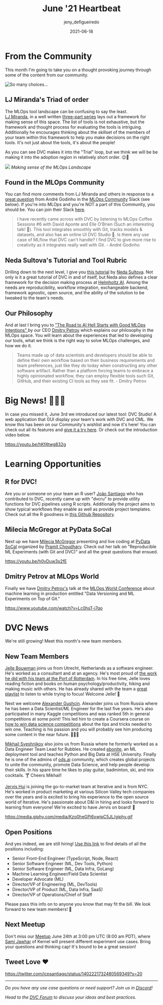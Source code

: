 ﻿---
title: June '21 Heartbeat
date: 2021-06-18
description: |
  Monthly updates are here! Making sense of the MLOps Landscape, Community 
  love, our MLOps philosophy, DVC Studio, R for DVC, new learning
  opportunities, team members and more!
descriptionLong: |
  This month you will find:
  🗺 Navigating the MLOps Landscape,
  🧐 Our MLOps philosophy
  📖 MLOps learning opportunities,
  💻 R with DVC, 
  🎥 Conference videos from our team members,
  🚀 Info on our growing team, and more!
picture: 2021-06-18/june21cover.png
author: jeny_defigueiredo
commentsUrl: https://discuss.dvc.org/t/june-21-heartbeat/793?
tags:
  - Heartbeat
  - DVC
  - CML
  - MLOps Community
  - R
  - PyData SoCal
---

# From the Community

This month I'm going to take you on a thought provoking journey through some of
the content from our community.

![So many choices...](https://media.giphy.com/media/Uni2jYCihB3fG/giphy.gif)

## LJ Miranda's Triad of order

The MLOps tool landscape can be confusing to say the least.  
[LJ Miranda](https://twitter.com/ljvmiranda921), in a well written
[three-part series](https://ljvmiranda921.github.io/notebook/2021/05/10/navigating-the-mlops-landscape/)
lays out a framework for making sense of this space. The list of tools is not
exhaustive, but the framework and thought process for evaluating the tools is
intriguing. Additionally he encourages thinking about the skillset of the
members of your team within this framework to help you make decisions on the
right tools. It's not just about the tools, it's about the people!

As you can see DVC makes it into the "Trial" loop, but we think we will be be
making it into the adoption region in relatively short order. 😉🚀

![](/uploads/images/2021-06-18/LJMiranda.png) _Making sense of the MLOps
Landscape_

## Found in the MLOps Community

You can find more comments from LJ Miranda and others in response to a
[great question](https://mlops-community.slack.com/?redir=%2Farchives%2FC015J2Y9RLM%2Fp1622714574054300)
from André Godinho in the [MLOps Community](https://mlops.community/) Slack (see
below). If you're into MLOps and you're NOT a part of this Community, you should
be. You can join their Slack
[here](https://mlops-community.slack.com/join/shared_invite/zt-o96abp9z-sRYKWb96wGK9vdhUvbSrsQ#/shared-invite/email).

> I have recently came across with DVC by listening to MLOps Coffee Sessions #6
> with David Aponte and Elle O'Brien (Such an interesting talk! 💯). This tool
> integrates smoothly with Git, tracks models & datasets, and also has an online
> UI DVC Studio 🚀. Is there any use case of MLflow that DVC can't handle? I
> find DVC to give more rise to creativity as it integrates really well with
> Git. - André Godinho

## Neda Sultova's Tutorial and Tool Rubric

Drilling down to the next level, I give you
[this tutorial](https://medium.com/geekculture/exploring-dvc-for-machine-learning-pipelines-in-research-part-1-3ebc2ca35a18)
by [Neda Sultova](https://www.linkedin.com/in/neda-sultova-597a811a8/). Not only
is it a great tutorial of DVC in and of itself, but Neda also defines a clear
framework for the decision making process at
[Helmholtz AI](https://www.helmholtz.ai/). Among the needs are reproducibility,
workflow integration, exchangeable backend, framework agnostic, open source, and
the ability of the solution to be tweaked to the team's needs.

<external-link
href="https://medium.com/geekculture/exploring-dvc-for-machine-learning-pipelines-in-research-part-1-3ebc2ca35a18"
title="Exploring DVC for Machine Learning Pipelines in Research (Part 1)"
description="The first of a multi-part series on the search and decision making process for MLOps tools at Helmholtz AI."
link="https://medium.com"
image="/uploads/images/2021-06-18/neda-sultova.png"/>

## Our Philosophy

And at last I bring you to
["The Road to AI Hell Starts with Good MLOps Intentions" ](https://thenewstack.io/the-road-to-ai-hell-starts-with-good-mlops-intentions/)
by our CEO [Dmitry Petrov](https://twitter.com/FullStackML) which explains our
philosophy in the MLOps space. You will learn about the experiences that led to
developing our tools, what we think is the right way to solve MLOps challenges,
and how we do it.

> Teams made up of data scientists and developers should be able to define their
> own workflow based on their business requirements and team preferences, just
> like they do today when constructing any other software artifact. Rather than
> a platform forcing teams to embrace a highly opinionated workflow, they can
> employ flexible tools such Git, GitHub, and their existing CI tools as they
> see fit. - Dmitry Petrov

<external-link
href="https://thenewstack.io/the-road-to-ai-hell-starts-with-good-mlops-intentions/"
title="The Road to AI Hell Starts with Good MLOps Intentions"
description="Dmitry Petrov explains the journey and philosophy at the heart of Iterative.ai's MLOps tools."
link="https://thenewstack.io"
image="/uploads/images/2021-06-18/ai-hell.png"/>

# Big News! 🚀🚀🚀

In case you missed it, June 3rd we introduced our latest tool: DVC Studio! A web
application that GUI display your team's work with DVC and CML. We know this has
been on our Community's wishlist and now it's here! You can check out all its
features and [give it a try here](https://studio.iterative.ai/). Or check out
the introduction video below.

https://youtu.be/hKf4twg832g

# Learning Opportunities

## R for DVC!

Are you or someone on your team an R user?
[João Santiago](https://twitter.com/jcpsantiago) who has contributed to DVC,
recently came up with "dvcru" to provide utility functions for DVC pipelines
using R scripts. Additionally the project aims to show typical workflows they
enable as well as provide project templates. Check out all the R goodness in
[this Github Repository](https://github.com/jcpsantiago/dvcru).

<external-link
href="https://github.com/jcpsantiago/dvcru"
title="dvcru"
description="João Santiago's repository for dvcru, providing utility functions for DVC Pipelines using R scripts."
link="https://github.com"
image="/uploads/images/2021-06-18/r.png"/>

## Milecia McGregor at PyData SoCal

Next up we have [Milecia McGregor](https://twitter.com/FlippedCoding) presenting
and live coding at [PyData SoCal](https://www.meetup.com/PyData-SoCal/)
organized by [Pramit Choudhary](https://twitter.com/MaverickPramit). Check out
her talk on "Reproducible ML Experiments (with Git and DVC)" and all the great
questions that ensued.

https://youtu.be/h0vDuw3s2fE

## Dmitry Petrov at MLOps World

Finally we have [Dmitry Petrov's](https://twitter.com/FullStackML) talk at the
[MLOps World Conference](https://mlopsworld.com/) about machine learning in
production entitled "Data Versioning and ML Experiments on Top of Git."

https://www.youtube.com/watch?v=Lc0hsT-i7qo

# DVC News

We're still growing! Meet this month's new team members.

## New Team Members

[Jelle Bouwman](https://www.linkedin.com/in/jelle-bouwman/) joins us from
Utrecht, Netherlands as a software engineer. He's worked as a consultant and at
an agency. He's most proud of
[the work he did with his team at the Port of Rotterdam](https://rotterdam.navigate-connections.com/voyages).
In his free time, Jelle loves reading fiction and books on human
psychology/productivity, hiking and making music with others. He has already
shared with the team a
[great playlist](https://open.spotify.com/album/1LqgEMQNmL2yvjsGpihGee?si=7tCaG8-QQ92xvrlVvaUR7A)
to listen to while trying to focus! Welcome Jelle! 🎼

Next we welcome [Alexander Gushcin](https://www.linkedin.com/in/1aguschin/).
Alexander joins us from Russia where he has been a Data Scientist/ML Engineer
for the last five years. He's also participated in many Kaggle competitions and
was ranked 5th in general competitions at some point! This led him to create a
Coursera course on
[how to win data science competitions](https://www.coursera.org/learn/competitive-data-science)
about the tips and tricks needed to win one. Teaching is his passion and you
will probably see him producing some content in the near future. 🧑🏽‍💻

[Mikhail Sveshnikov](https://www.linkedin.com/in/mike0sv/) also joins us from
Russia where he formerly worked as a Data Engineer Team Lead for Rubbles. He
created [ebonite](https://github.com/zyfra/ebonite), an ML deployment tool and
teaches Python and Big Data at HSE University. Finally he is one of the admins
of [ods.ai](https://ods.ai/) community, which creates global projects to unite
the community, promote Data Science, and help people develop their skills. In
his spare time he likes to play guitar, badminton, ski, and mix cocktails. 🍸
Cheers Mikhail!

[Jervis Hui](https://www.linkedin.com/in/jervishui/) is joining the go-to-market
team at Iterative and is from NYC. He's worked in product marketing at various
Silicon Valley tech companies over the years and is excited to bring his
experience to the open source world of Iterative. He's passionate about D&I in
hiring and looks forward to learning from everyone! We're excited to have Jervis
on board! 🎉

https://media.giphy.com/media/Kzo0heGPi6xwjpC5JL/giphy.gif

## Open Positions

And yes indeed, we are still hiring!
[Use this link](https://www.notion.so/iterative/iterative-ai-is-hiring-852cb978129645e1906e2c9a878a4d22)
to find details of all the positions including:

- Senior Front-End Engineer (TypeScript, Node, React)
- Senior Software Engineer (ML, Dev Tools, Python)
- Senior Software Engineer (ML, Data Infra, GoLang)
- Machine Learning Engineer/Field Data Scientist
- Developer Advocate (ML)
- Director/VP of Engineering (ML, DevTools)
- Director/VP of Product (ML, Data Infra, SaaS)
- Director/VP of Operations/Chief of Staff

Please pass this info on to anyone you know that may fit the bill. We look
forward to new team members! 🎉

## Next Meetup

Don't miss our [Meetup](https://www.meetup.com/DVC-Community-Virtual-Meetups/)
June 24th at 3:00 pm UTC (8:00 am PDT), where
[Sami Jawhar](https://www.linkedin.com/in/sami-jawhar-a58b9849/) of Kernel will
present different experiment use cases. Bring your questions and thinking cap!
It's bound to be a great session!

<external-link
href="https://www.meetup.com/DVC-Community-Virtual-Meetups/events/278729121/"
title="dvcru"
description="June DVC Office Hours with Sami Jawhar of Kernel presenting experiment use cases."
link="https://meetup.com"
image="/uploads/images/2021-06-18/meetup.png"/>

## Tweet Love ❤️

https://twitter.com/jcpsantiago/status/1402221732480569349?s=20

---

_Do you have any use case questions or need support? Join us in
[Discord](https://discord.com/invite/dvwXA2N)!_

_Head to the [DVC Forum](https://discuss.dvc.org/) to discuss your ideas and
best practices._
